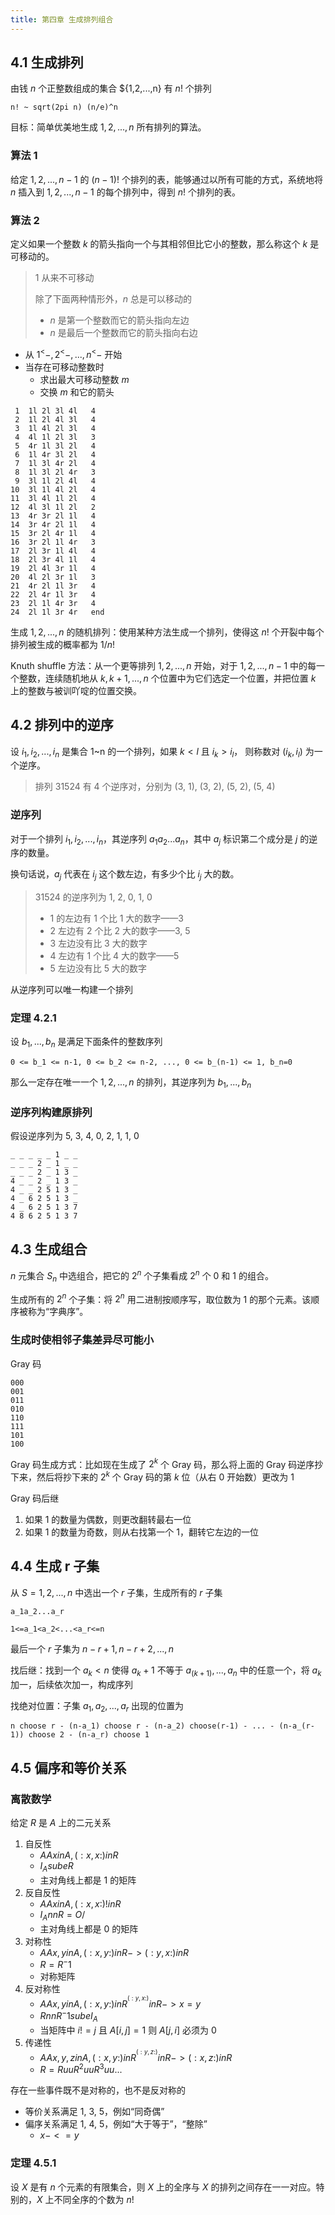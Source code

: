 ```yaml
---
title: 第四章 生成排列组合
---
```


## 4.1 生成排列

由钱 $n$ 个正整数组成的集合 ${1,2,...,n} 有 $n!$ 个排列

```am
n! ~ sqrt(2pi n) (n/e)^n
```

目标：简单优美地生成 ${1,2,...,n}$ 所有排列的算法。

### 算法 1

给定 ${1,2,...,n-1}$ 的 $(n-1)!$ 个排列的表，能够通过以所有可能的方式，系统地将 $n$ 插入到 ${1,2,...,n-1}$ 的每个排列中，得到 $n!$ 个排列的表。

### 算法 2

定义如果一个整数 $k$ 的箭头指向一个与其相邻但比它小的整数，那么称这个 $k$ 是可移动的。

> 1 从来不可移动
> 
> 除了下面两种情形外，$n$ 总是可以移动的
> - $n$ 是第一个整数而它的箭头指向左边
> - $n$ 是最后一个整数而它的箭头指向右边

- 从 $1^<-,2^<-,...,n^<-$ 开始
- 当存在可移动整数时
	- 求出最大可移动整数 $m$
	- 交换 $m$ 和它的箭头

```
 1  1l 2l 3l 4l   4
 2  1l 2l 4l 3l   4
 3  1l 4l 2l 3l   4
 4  4l 1l 2l 3l   3
 5  4r 1l 3l 2l   4
 6  1l 4r 3l 2l   4
 7  1l 3l 4r 2l   4
 8  1l 3l 2l 4r   3
 9  3l 1l 2l 4l   4
10  3l 1l 4l 2l   4
11  3l 4l 1l 2l   4
12  4l 3l 1l 2l   2
13  4r 3r 2l 1l   4
14  3r 4r 2l 1l   4
15  3r 2l 4r 1l   4
16  3r 2l 1l 4r   3
17  2l 3r 1l 4l   4
18  2l 3r 4l 1l   4
19  2l 4l 3r 1l   4
20  4l 2l 3r 1l   3
21  4r 2l 1l 3r   4
22  2l 4r 1l 3r   4
23  2l 1l 4r 3r   4
24  2l 1l 3r 4r   end
```

生成 ${1,2,...,n}$ 的随机排列：使用某种方法生成一个排列，使得这 $n!$ 个开裂中每个排列被生成的概率都为 $1/n!$

Knuth shuffle 方法：从一个更等排列 $1,2, ..., n$ 开始，对于 $1,2,...,n-1$ 中的每一个整数，连续随机地从 $k, k+1,...,n$ 个位置中为它们选定一个位置，并把位置 $k$ 上的整数与被训吖啶的位置交换。

## 4.2 排列中的逆序

设 $i_1,i_2,...,i_n$ 是集合 1~n 的一个排列，如果 $k<l$ 且 $i_k>i_l$， 则称数对 $(i_k,i_l)$ 为一个逆序。

> 排列 31524 有 4 个逆序对，分别为 (3, 1), (3, 2), (5, 2), (5, 4)

### 逆序列

对于一个排列 $i_1,i_2,...,i_n$，其逆序列 $a_1a_2...a_n$，其中 $a_j$ 标识第二个成分是 $j$ 的逆序的数量。

换句话说，$a_j$ 代表在 $i_j$ 这个数左边，有多少个比 $i_j$ 大的数。

> 31524 的逆序列为 1, 2, 0, 1, 0
> - 1 的左边有 1 个比 1 大的数字——3
> - 2 左边有 2 个比 2 大的数字——3, 5
> - 3 左边没有比 3 大的数字
> - 4 左边有 1 个比 4 大的数字——5
> - 5 左边没有比 5 大的数字

从逆序列可以唯一构建一个排列

### 定理 4.2.1

设 $b_1,...,b_n$ 是满足下面条件的整数序列

```am
0 <= b_1 <= n-1, 0 <= b_2 <= n-2, ..., 0 <= b_(n-1) <= 1, b_n=0
```

那么一定存在唯一一个 ${1,2,...,n}$ 的排列，其逆序列为 $b_1,...,b_n$

### 逆序列构建原排列

假设逆序列为 5, 3, 4, 0, 2, 1, 1, 0

```
_ _ _ _ _ 1 _ _
_ _ _ 2 _ 1 _ _
_ _ _ 2 _ 1 3 _
4 _ _ 2 _ 1 3 _
4 _ _ 2 5 1 3 _
4 _ 6 2 5 1 3 _
4 _ 6 2 5 1 3 7
4 8 6 2 5 1 3 7
```

## 4.3 生成组合

$n$ 元集合 $S_n$ 中选组合，把它的 $2^n$ 个子集看成 $2^n$ 个 0 和 1 的组合。

生成所有的 $2^n$ 个子集：将 $2^n$ 用二进制按顺序写，取位数为 1 的那个元素。该顺序被称为“字典序”。

### 生成时使相邻子集差异尽可能小

Gray 码

```
000
001
011
010
110
111
101
100
```

Gray 码生成方式：比如现在生成了 $2^k$ 个 Gray 码，那么将上面的 Gray 码逆序抄下来，然后将抄下来的 $2^k$ 个 Gray 码的第 $k$ 位（从右 0 开始数）更改为 1

Gray 码后继

1. 如果 1 的数量为偶数，则更改翻转最右一位
2. 如果 1 的数量为奇数，则从右找第一个 1，翻转它左边的一位

## 4.4 生成 r 子集

从 $S = {1, 2, ..., n}$ 中选出一个 $r$ 子集，生成所有的 $r$ 子集

```am
a_1a_2...a_r
```

```am
1<=a_1<a_2<...<a_r<=n
```

最后一个 $r$ 子集为 ${n-r+1,n-r+2, ..., n}$

找后继：找到一个 $a_k<n$ 使得 $a_k+1$ 不等于 $a_(k+1), ...,a_n$ 中的任意一个，将 $a_k$ 加一，后续依次加一，构成序列

找绝对位置：子集 ${a_1,a_2,...,a_r}$ 出现的位置为

```am
n choose r - (n-a_1) choose r - (n-a_2) choose(r-1) - ... - (n-a_(r-1)) choose 2 - (n-a_r) choose 1
```

## 4.5 偏序和等价关系

### 离散数学

给定 $R$ 是 $A$ 上的二元关系

1. 自反性
	- $AA x in A, (:x, x:) in R$
	- $I_A sube R$
	- 主对角线上都是 1 的矩阵
2. 反自反性
	- $AA x in A, (:x, x:) !in R$
	- $I_A nn R=O/$
	- 主对角线上都是 0 的矩阵
3. 对称性
	- $AA x, y in A, (:x,y:)in R -> (:y,x:)in R$
	- $R = R^-1$
	- 对称矩阵
4. 反对称性
	- $AA x,y in A, (:x,y:)in R ^^ (:y,x:)in R -> x=y$
	- $R nn R^-1 sube I_A$
	- 当矩阵中 $i!=j$ 且 $A[i,j]=1$ 则 $A[j,i]$ 必须为 0
5. 传递性
	- $AA x,y,z in A, (:x,y:)inR ^^ (:y,z:)in R ->(:x,z:)in R$
	- $R=R uu R^2 uu R^3 uu ...$

存在一些事件既不是对称的，也不是反对称的

- 等价关系满足 1, 3, 5，例如“同奇偶”
- 偏序关系满足 1, 4, 5，例如“大于等于”，“整除”
	- $x -<= y$

### 定理 4.5.1

设 $X$ 是有 $n$ 个元素的有限集合，则 $X$ 上的全序与 $X$ 的排列之间存在一一对应。特别的，$X$ 上不同全序的个数为 $n!$


